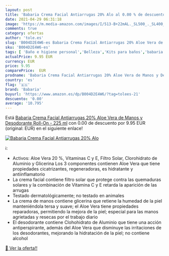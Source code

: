 ```yaml
---
layout: post
title: 'Babaria Crema Facial Antiarrugas 20% Alo al 0.00 % de descuento'
date: 2021-04-29 06:31:18
image: 'https://m.media-amazon.com/images/I/513-B+22mAL._SL500_._SL400_.jpg'
comments: true
category: ofertas
author: 'tole.es'
slug: 'B004D2E4W6-es Babaria Crema Facial Antiarrugas 20% Aloe Vera de Manos y...'
sku: 'B004D2E4W6-es'
tags: [ 'Baño e higiene personal','Belleza','Kits para baños','babaria','desodorante', ]
actualPrice: 9.95 EUR
currency: EUR
price: 9.95
comparePrice:  EUR
prodname: 'Babaria Crema Facial Antiarrugas 20% Aloe Vera de Manos y Desodorante Roll-On - 225 ml'
country: 'es'
flag: '🇪🇸'
brand: 'Babaria'
buyurl: 'https://www.amazon.es/dp/B004D2E4W6/?tag=tolees-21'
descuento: '0.00'
average: '10.795'
---
```


Está [Babaria Crema Facial Antiarrugas 20% Aloe Vera de Manos y Desodorante Roll-On - 225 ml](https://www.amazon.es/dp/B004D2E4W6/?tag=tolees-21) con 0.00 de descuento por 9.95 EUR (original:  EUR) en el siguiente enlace!

[![Babaria Crema Facial Antiarrugas 20% Alo](https://m.media-amazon.com/images/I/513-B+22mAL._SL500_._SL400_.jpg)](https://www.amazon.es/dp/B004D2E4W6/?tag=tolees-21)

ℹ️:

- Activos: Aloe Vera 20 %, Vitaminas C y E, Filtro Solar, Clorohidrato de Aluminio y Glicerina Los 3 componentes contienen Aloe Vera que tiene propiedades cicatrizantes, regeneradoras, es hidratante y antiinflamatorio
- La crema facial contiene filtro solar que protege contra las quemaduras solares y la combinación de Vitamina C y E retarda la aparición de las arrugas
- Testado dermatológicamente; no testado en animales
- La crema de manos contiene glicerina que retiene la humedad de la piel manteniéndola tersa y suave; el Aloe Vera tiene propiedades reparadoras, permitiendo la mejora de la piel; especial para las manos agrietadas y resecas por el trabajo diario
- El desodorante contiene Clohohidrato de Aluminio que tiene una acción antiperspirante, además del Aloe Vera que disminuye las irritaciones de los desodorantes, mejorando la hidratación de la piel; no contiene alcohol

[🛒 Ver la oferta!!](https://www.amazon.es/dp/B004D2E4W6/?tag=tolees-21)
